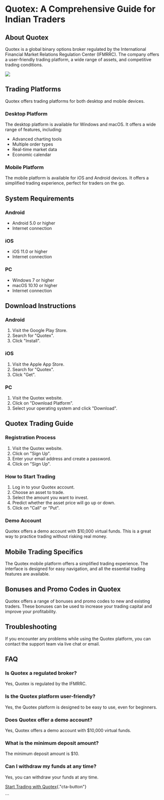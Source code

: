 

# Quotex: A Comprehensive Guide for Indian Traders




## About Quotex

Quotex is a global binary options broker regulated by the International
Financial Market Relations Regulation Center (IFMRRC). The company
offers a user-friendly trading platform, a wide range of assets, and
competitive trading conditions.

[![](https://static.quotex.io/files/4_en/300_250.jpg)](https://traff.sbs/brokerqxlid)

## Trading Platforms

Quotex offers trading platforms for both desktop and mobile devices.

### Desktop Platform

The desktop platform is available for Windows and macOS. It offers a
wide range of features, including:

-   Advanced charting tools
-   Multiple order types
-   Real-time market data
-   Economic calendar

### Mobile Platform

The mobile platform is available for iOS and Android devices. It offers
a simplified trading experience, perfect for traders on the go.

## System Requirements

### Android

-   Android 5.0 or higher
-   Internet connection

### iOS

-   iOS 11.0 or higher
-   Internet connection

### PC

-   Windows 7 or higher
-   macOS 10.10 or higher
-   Internet connection

## Download Instructions

### Android

1.  Visit the Google Play Store.
2.  Search for "Quotex".
3.  Click "Install".

### iOS

1.  Visit the Apple App Store.
2.  Search for "Quotex".
3.  Click "Get".

### PC

1.  Visit the Quotex website.
2.  Click on "Download Platform".
3.  Select your operating system and click "Download".

## Quotex Trading Guide

### Registration Process

1.  Visit the Quotex website.
2.  Click on "Sign Up".
3.  Enter your email address and create a password.
4.  Click on "Sign Up".

### How to Start Trading

1.  Log in to your Quotex account.
2.  Choose an asset to trade.
3.  Select the amount you want to invest.
4.  Predict whether the asset price will go up or down.
5.  Click on "Call" or "Put".

### Demo Account

Quotex offers a demo account with \$10,000 virtual funds. This is a
great way to practice trading without risking real money.

## Mobile Trading Specifics

The Quotex mobile platform offers a simplified trading experience. The
interface is designed for easy navigation, and all the essential trading
features are available.

## Bonuses and Promo Codes in Quotex

Quotex offers a range of bonuses and promo codes to new and existing
traders. These bonuses can be used to increase your trading capital and
improve your profitability.

## Troubleshooting

If you encounter any problems while using the Quotex platform, you can
contact the support team via live chat or email.

## FAQ

### Is Quotex a regulated broker?

Yes, Quotex is regulated by the IFMRRC.

### Is the Quotex platform user-friendly?

Yes, the Quotex platform is designed to be easy to use, even for
beginners.

### Does Quotex offer a demo account?

Yes, Quotex offers a demo account with \$10,000 virtual funds.

### What is the minimum deposit amount?

The minimum deposit amount is \$10.

### Can I withdraw my funds at any time?

Yes, you can withdraw your funds at any time.

[Start Trading with
Quotex](\%22https://traff.sbs/brokerqxlid\%22){."cta-button"}

\`\`\`

